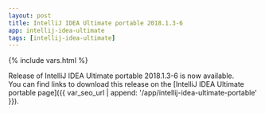 ```yaml
---
layout: post
title: IntelliJ IDEA Ultimate portable 2018.1.3-6
app: intellij-idea-ultimate
tags: [intellij-idea-ultimate]
---
```

{% include vars.html %}

Release of IntelliJ IDEA Ultimate portable 2018.1.3-6 is now available.<br />
You can find links to download this release on the [IntelliJ IDEA Ultimate portable page]({{ var_seo_url | append: '/app/intellij-idea-ultimate-portable' }}).